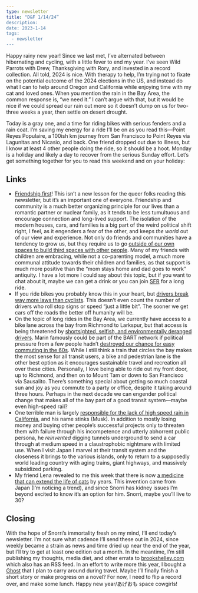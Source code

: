 ```yaml
---
type: newsletter
title: "D&F 1/14/24”
description: 
date: 2023-1-14
tags:
  - newsletter
---
```


Happy rainy new year! Since we last met, I’ve alternated between hibernating and cycling, with a little fever to end my year. I’ve seen Wild Parrots with Drew, Thanksgiving with Rory, and invested in a record collection. All told, 2024 is nice. With therapy to help, I’m trying not to fixate on the potential outcome of the 2024 elections in the US, and instead do what I can to help around Oregon and California while enjoying time with my cat and loved ones. When you mention the rain in the Bay Area, the common response is, “we need it.” I can’t argue with that, but it would be nice if we could spread our rain out more so it doesn’t dump on us for two-three weeks a year, then settle on desert drought. 

Today is a gray one, and a time for riding bikes with serious fenders and a rain coat.   I’m saving my energy for a ride I’ll be on as you read this—Point Reyes Populaire, a 100ish km journey from San Francisco to  Point Reyes via Lagunitas and Nicasio, and back. One friend dropped out due to illness, but I know at least 4 other people doing the ride, so it should be a hoot. Monday is a holiday and likely a day to recover from the serious Sunday effort. Let’s get something together for you to read this weekend and on your holiday:

## Links

- [Friendship first](https://archive.ph/4e8TG)! This isn’t a new lesson for the queer folks reading this newsletter, but it’s an important one of everyone. Friendship and community is a much better organizing principle for our lives than a romantic partner or nuclear family, as it tends to be less tumultuous and encourage connection and long-lived support. The isolation of the modern houses, cars, and families is a big part of the weird political shift right, I feel, as it engenders a fear of the other, and keeps _the world_ out of our view and experience. Not only do friends and communities have a tendency to grow us, but they require us to go [outside of our own spaces to build third spaces with other people](https://www.cnu.org/publicsquare/2023/11/13/children-left-behind-suburbia-need-better-community-design). Many of my friends with children are embracing, while not a co-parenting model, a much more communal attitude towards their children and families, as that support is much more positive than the “mom stays home and dad goes to work” antiquity. I have a lot more I could say about this topic, but if you want to chat about it, maybe we can get a drink or you can join [SFR](https://sfrandonneurs.org) for a long ride.
- If you ride bikes you probably know this in your heart, but [drivers break way more laws than cyclists](https://electrek.co/2024/01/11/cars-or-bikes-surprising-results-of-study-reveal-who-breaks-more-road-laws/). This doesn’t even count the number of drivers who roll stop signs or speed “just a little bit”. The sooner we get cars off the roads the better off humanity will be.
- On the topic of long rides in the Bay Area, we currently have access to a bike lane across the bay from Richmond to Larkspur, but that access is being threatened by [shortsighted, selfish, and environmentally deranged drivers](https://sf.streetsblog.org/2023/10/03/rsr-bridge-pilot-coming-to-an-end-whats-next). Marin famously could be part of the BART network if political pressure from a few people hadn’t [destroyed our chance for easy commuting in the 60s](https://www.sfgate.com/local/article/Marin-County-BART-Golden-Gate-Bridge-study-14364699.php). While I still think a train that circles the bay makes the most sense for all transit users, a bike and pedestrian lane is the other best option as it encourages sustainable travel and recreation all over these cities. Personally, I love being able to ride out my front door, up to Richmond, and then on to Mount Tam or down to San Francisco via Sausalito. There’s something special about getting so much coastal sun and joy as you commute to a party or office, despite it taking around three hours. Perhaps in the next decade we can engender political change that makes all of the bay part of a good transit system—maybe even high-speed rail?
- One terrible man is largely [responsible for the lack of high speed rain in California](https://davekarpf.substack.com/p/elon-musk-and-the-infinite-rebuy), and his name stinks (Musk). In addition to mostly losing money and buying other people’s successful projects only to threaten them with failure through his incompetence and utterly abhorrent public persona, he _reinvented_ digging tunnels underground to send a car through at medium speed in a claustrophobic nightmare with limited use. When I visit Japan I marvel at their transit system and the closeness it brings to the various islands, only to return to a supposedly world leading country with aging trains, giant highways, and massively subsidized parking. 
- My friend Lena revealed to me this week that there is now [a medicine that can extend the life of cats](https://www.fda.gov/news-events/press-announcements/fda-conditionally-approves-first-drug-anemia-cats-chronic-kidney-disease) by years. This invention came from Japan (I’m noticing a trend), and since Snorri has kidney issues I’m beyond excited to know it’s an option for him. Snorri, maybe you’ll live to 30?

## Closing

With the hope of Snorri’s immortality fresh on my mind, I’ll end today’s newsletter. I’m not sure what cadence I’ll send these out in 2024, since weekly became a strain as news and time dried up near the end of the year, but I’ll try to get at least one edition out a month. In the meantime, I’m still publishing my thoughts, media diet, and other errata to [brookshelley.com](https://brookshelley.com) which also has an RSS feed. In an effort to write more this year, I bought a [Ghost](https://getfreewrite.com/products/traveler-ghost-edition) that I plan to carry around during travel. Maybe I’ll finally finish a short story or make progress on a novel? For now, I need to flip a record over, and make some lunch. Happy new year/あげおも space cowgirls!
